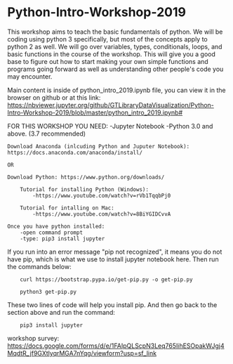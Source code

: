 # Python-Intro-Workshop-2019

This workshop aims to teach the basic fundamentals of python. We will be coding using python 3 specifically, but most of the concepts apply to python 2 as well. We will go over variables, types, conditionals, loops, and basic functions in the course of the workshop. This will give you a good base to figure out how to start making your own simple functions and programs going forward as well as understanding other people's code you may encounter. 


Main content is inside of python_intro_2019.ipynb file, you can view it in the browser on github or at this link:
https://nbviewer.jupyter.org/github/GTLibraryDataVisualization/Python-Intro-Workshop-2019/blob/master/python_intro_2019.ipynb#

FOR THIS WORKSHOP YOU NEED:
    -Jupyter Notebook
    -Python 3.0 and above. (3.7 recommended)

    Download Anaconda (inlcuding Python and Juputer Notebook): https://docs.anaconda.com/anaconda/install/
    
    OR
    
    Download Python: https://www.python.org/downloads/ 
    
        Tutorial for installing Python (Windows):
            -https://www.youtube.com/watch?v=rVb1TqqbPj0

        Tutorial for intalling on Mac:
            -https://www.youtube.com/watch?v=8BiYGIDCvvA

    Once you have python installed:
        -open command prompt
        -type: pip3 install jupyter 
   
If you run into an error message "pip not recognized", it means you do not have pip, which is what we use to install jupyter notebook here. Then run the commands below:

        curl https://bootstrap.pypa.io/get-pip.py -o get-pip.py
        
        python3 get-pip.py
        
These two lines of code will help you install pip. And then go back to the section above and run the command:
        
        pip3 install jupyter


workshop survey: https://docs.google.com/forms/d/e/1FAIpQLScpN3Leq765IihESOpakWJgj4MqdtR_jf9GXtlyqrMGA7nYqg/viewform?usp=sf_link

